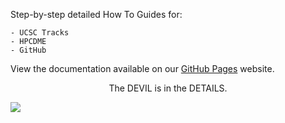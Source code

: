 Step-by-step detailed How To Guides for:

    - UCSC Tracks
    - HPCDME
    - GitHub

View the documentation available on our [GitHub Pages](https://ccbr.github.io/HowTos/) website.

<p style="text-align: center;">The DEVIL is in the DETAILS.
</p>

![](https://i.imgur.com/b0k342o.png)